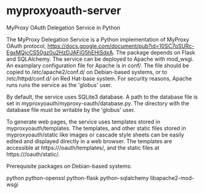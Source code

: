 myproxyoauth-server
===================

MyProxy OAuth Delegation Service in Python

The MyProxy Delegation Service is a Python implementation of MyProxy OAuth
protocol, https://docs.google.com/document/pub?id=10SC7oSURc-EgxMQjcCS50gz0u2HzDJAFiG5hEHiSdxA.
The package depends on Flask and SQLAlchemy. The service can be deployed to
Apache with mod_wsgi. An examplary configuration file for Apache is in conf/.
The file should be copied to /etc/apache2/conf.d/ on Debian-based systems, or
to /etc/httpd/conf.d/ on Red Hat-base system. For security reasons, Apache runs
runs the service as the 'globus' user.

By default, the service uses SQLite3 database. A path to the database file is set
in myproxyoauth/myproxy-oauth/database.py. The directory with the database file must be
writable by the 'globus' user.


To generate web pages, the service uses templates stored in myproxyoauth/templates.
The templates, and other static files stored in myproxyoauth/static like images or cascade style sheets
can be easily edited and displayed directly in a web browser. The templates are accessible
at https://<hostname>/oauth/templates/, and the static files at https://<hostname>/oauth/static/.

Prerequisite packages on Debian-based systems:

python
python-openssl
python-flask
python-sqlalchemy
libapache2-mod-wsgi

